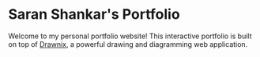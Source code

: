 # Saran Shankar's Portfolio

Welcome to my personal portfolio website! This interactive portfolio is built
on top of [Drawnix](https://github.com/plait-board/drawnix), a powerful drawing
and diagramming web application.
